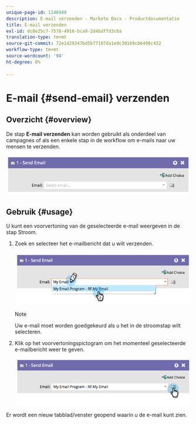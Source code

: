 ```yaml
---
unique-page-id: 1146948
description: E-mail verzenden - Marketo Docs - Productdocumentatie
title: E-mail verzenden
exl-id: dc8e25c7-7578-4916-bca9-2d4bdffd3c6a
translation-type: tm+mt
source-git-commit: 72e1d29347bd5b77107da1e9c30169cb6490c432
workflow-type: tm+mt
source-wordcount: '94'
ht-degree: 0%

---
```


# E-mail {#send-email} verzenden

## Overzicht {#overview}

De stap **E-mail verzenden** kan worden gebruikt als onderdeel van campagnes of als een enkele stap in de workflow om e-mails naar uw mensen te verzenden.

![](assets/image2014-9-22-10-3a8-3a11.png)

## Gebruik {#usage}

U kunt een voorvertoning van de geselecteerde e-mail weergeven in de stap Stroom.

1. Zoek en selecteer het e-mailbericht dat u wilt verzenden.

   ![](assets/image2014-9-22-10-3a8-3a15.png)

   >[!NOTE]
   >
   >Uw e-mail moet worden goedgekeurd als u het in de stroomstap wilt selecteren.

1. Klik op het voorvertoningspictogram om het momenteel geselecteerde e-mailbericht weer te geven.

   ![](assets/image2014-9-22-10-3a8-3a22.png)

Er wordt een nieuw tabblad/venster geopend waarin u de e-mail kunt zien.
